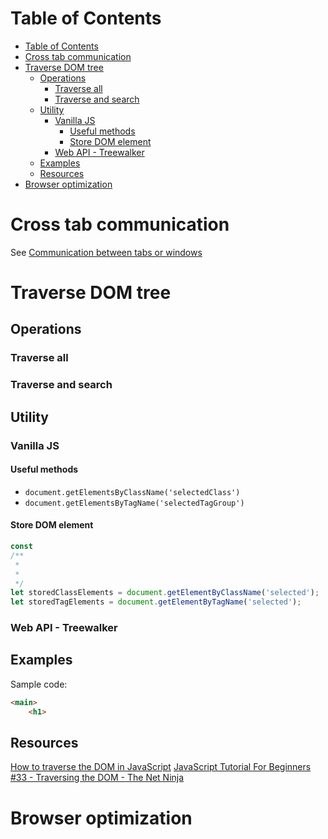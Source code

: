 # Table of Contents
- [Table of Contents](#table-of-contents)
- [Cross tab communication](#cross-tab-communication)
- [Traverse DOM tree](#traverse-dom-tree)
  - [Operations](#operations)
    - [Traverse all](#traverse-all)
    - [Traverse and search](#traverse-and-search)
  - [Utility](#utility)
    - [Vanilla JS](#vanilla-js)
      - [Useful methods](#useful-methods)
      - [Store DOM element](#store-dom-element)
    - [Web API - Treewalker](#web-api---treewalker)
  - [Examples](#examples)
  - [Resources](#resources)
- [Browser optimization](#browser-optimization)
# Cross tab communication
See [Communication between tabs or windows](https://stackoverflow.com/questions/28230845/communication-between-tabs-or-windows)

# Traverse DOM tree
## Operations
### Traverse all
### Traverse and search

## Utility
### Vanilla JS
#### Useful methods
- ```document.getElementsByClassName('selectedClass') ```
- ```document.getElementsByTagName('selectedTagGroup') ```
#### Store DOM element
```javascript
const 
/**
 * 
 * 
 */
let storedClassElements = document.getElementByClassName('selected');
let storedTagElements = document.getElementByTagName('selected');
```
### Web API - Treewalker


## Examples
Sample code:
```html
<main>
    <h1>
```
## Resources
[How to traverse the DOM in JavaScript](https://medium.com/javascript-in-plain-english/how-to-traverse-the-dom-in-javascript-d6555c335b4e)
[JavaScript Tutorial For Beginners #33 - Traversing the DOM - The Net Ninja](https://www.youtube.com/watch?v=SowaJlX1uKA)

# Browser optimization